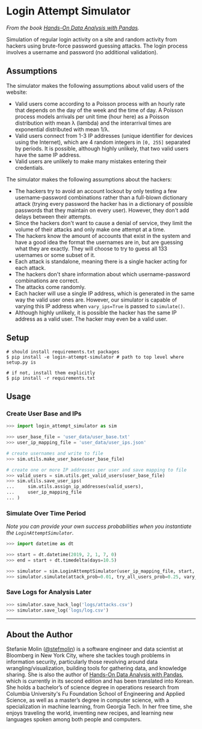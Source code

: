 # Login Attempt Simulator

*From the book [Hands-On Data Analysis with Pandas](https://www.amazon.com/dp/1800563450/).*

Simulation of regular login activity on a site and random activity from hackers using brute-force password guessing attacks. The login process involves a username and password (no additional validation).

## Assumptions
The simulator makes the following assumptions about valid users of the website:

- Valid users come according to a Poisson process with an hourly rate that depends on the day of the week and the time of day. A Poisson process models arrivals per unit time (hour here) as a Poisson distribution with mean λ (lambda) and the interarrival times are exponential distributed with mean 1/λ.
- Valid users connect from 1-3 IP addresses (unique identifier for devices using the Internet), which are 4 random integers in `[0, 255]` separated by periods. It is possible, although highly unlikely, that two valid users have the same IP address.
- Valid users are unlikely to make many mistakes entering their credentials.

The simulator makes the following assumptions about the hackers:

- The hackers try to avoid an account lockout by only testing a few username-password combinations rather than a full-blown dictionary attack (trying every password the hacker has in a dictionary of possible passwords that they maintain on every user). However, they don't add delays between their attempts.
- Since the hackers don't want to cause a denial of service, they limit the volume of their attacks and only make one attempt at a time.
- The hackers know the amount of accounts that exist in the system and have a good idea the format the usernames are in, but are guessing what they are exactly. They will choose to try to guess all 133 usernames or some subset of it.
- Each attack is standalone, meaning there is a single hacker acting for each attack.
- The hackers don't share information about which username-password combinations are correct.
- The attacks come randomly.
- Each hacker will use a single IP address, which is generated in the same way the valid user ones are. However, our simulator is capable of varying this IP address when `vary_ips=True` is passed to `simulate()`.
- Although highly unlikely, it is possible the hacker has the same IP address as a valid user. The hacker may even be a valid user.

## Setup
```shell
# should install requirements.txt packages
$ pip install -e login-attempt-simulator # path to top level where setup.py is

# if not, install them explicitly
$ pip install -r requirements.txt
```

## Usage

### Create User Base and IPs
```python
>>> import login_attempt_simulator as sim

>>> user_base_file = 'user_data/user_base.txt'
>>> user_ip_mapping_file = 'user_data/user_ips.json'

# create usernames and write to file
>>> sim.utils.make_user_base(user_base_file)

# create one or more IP addresses per user and save mapping to file
>>> valid_users = sim.utils.get_valid_users(user_base_file)
>>> sim.utils.save_user_ips(
...     sim.utils.assign_ip_addresses(valid_users),
...     user_ip_mapping_file
... )
```

### Simulate Over Time Period
*Note you can provide your own success probabilities when you instantiate the `LoginAttemptSimulator`.*
```python
>>> import datetime as dt

>>> start = dt.datetime(2019, 2, 1, 7, 0)
>>> end = start + dt.timedelta(days=10.5)

>>> simulator = sim.LoginAttemptSimulator(user_ip_mapping_file, start, end)
>>> simulator.simulate(attack_prob=0.01, try_all_users_prob=0.25, vary_ips=True)
```

### Save Logs for Analysis Later
```python
>>> simulator.save_hack_log('logs/attacks.csv')
>>> simulator.save_log('logs/log.csv')
```

---

## About the Author
Stefanie Molin ([@stefmolin](https://github.com/stefmolin)) is a software engineer and data scientist at Bloomberg in New York City, where she tackles tough problems in information security, particularly those revolving around data wrangling/visualization, building tools for gathering data, and knowledge sharing. She is also the author of [Hands-On Data Analysis with Pandas](https://www.amazon.com/dp/1800563450/), which is currently in its second edition and has been translated into Korean. She holds a bachelor’s of science degree in operations research from Columbia University's Fu Foundation School of Engineering and Applied Science, as well as a master’s degree in computer science, with a specialization in machine learning, from Georgia Tech. In her free time, she enjoys traveling the world, inventing new recipes, and learning new languages spoken among both people and computers.

